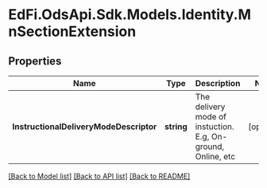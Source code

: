 # EdFi.OdsApi.Sdk.Models.Identity.MnSectionExtension
## Properties

Name | Type | Description | Notes
------------ | ------------- | ------------- | -------------
**InstructionalDeliveryModeDescriptor** | **string** | The delivery mode of instuction. E.g, On-ground, Online, etc | [optional] 

[[Back to Model list]](../README.md#documentation-for-models) [[Back to API list]](../README.md#documentation-for-api-endpoints) [[Back to README]](../README.md)

